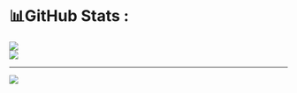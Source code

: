 # 📊GitHub Stats :

![](https://github-readme-streak-stats.herokuapp.com/?user=vantu522&theme=tokyonight&hide_border=false)<br/>
![](https://github-readme-stats.vercel.app/api/top-langs/?username=vantu522&theme=tokyonight&hide_border=false&include_all_commits=false&count_private=true&layout=compact)

---
[![](https://visitcount.itsvg.in/api?id=vantu522&icon=0&color=0)](https://visitcount.itsvg.in)
